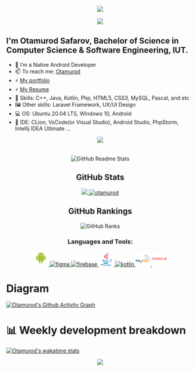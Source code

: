 
 <p align="center">
  <img src="https://capsule-render.vercel.app/api?type=waving&color=gradient&text=Hello+There!&height=100&section=header"/>
</p>

<p align="center">
  <a href="https://github.com/DenverCoder1/readme-typing-svg"><img src="https://readme-typing-svg.herokuapp.com?font=Time+New+Roman&color=%23C8BE25&size=25&center=true&vCenter=true&width=500&height=100&lines=Welcome+To+My+Github+Profile;Find+Out+My+All+Projects+Here..."></a>
</p>
         
## I'm Otamurod Safarov, Bachelor of Science in Computer Science & Software Engineering, IUT.

- 🔭 I’m a Native Android Developer
- 📫 To reach me: [Otamurod](https://otamurod.github.io) 
- ⚡ [My portfolio](https://otamurods-devpage.jimdosite.com/)
-  ⚡ [My Resume](https://github.com/otamurod/resume)
- 🧩 Skills: C++, Java, Kotlin, Php, HTML5, CSS3, MySQL, Pascal, and etc
- 🖼 Other skills: Laravel Framework, UX/UI Design
- 💻 OS: Ubuntu 20.04 LTS, Windows 10, Android
- 🔧 IDE: CLion, VsCode(or Visual Studio), Android Studio, PhpStorm, Intellij IDEA Ultimate ...

<p align="center">
  <img height="70em" src="http://cdn.onlinewebfonts.com/svg/img_529337.png"
</p>

##

<p align="center">
 <img width="100px" src="https://res.cloudinary.com/anuraghazra/image/upload/v1594908242/logo_ccswme.svg" align="center" alt="GitHub Readme Stats" />
 <h2 align="center">GitHub Stats</h2>

<p align="center">
   <a href="https://github.com/otamurod">
    <img height="180em" src="https://github-readme-stats-eight-theta.vercel.app/api?username=otamurod&show_icons=true&theme=tokyonight&count_private=true"/>
    <img height="180em" src="https://github-readme-stats.vercel.app/api/top-langs/?username=otamurod&show_icons=true&theme=tokyonight&layout=compact" alt="otamurod" />
  </a>
</p> </p>

<p align="center">
         <h2 align="center">GitHub Rankings</h2>
         <p align="center">
                  <img src="https://github-profile-trophy.vercel.app/?username=otamurod&theme=radical" align="center" alt="GitHub Ranks" />
         </p>
</p>

<h3 align="center">Languages and Tools:</h3>
<p align="center"> 
         <a href="https://developer.android.com" target="_blank" rel="noreferrer"> <img src="https://raw.githubusercontent.com/devicons/devicon/master/icons/android/android-original-wordmark.svg" alt="android" width="40" height="40"/> </a> 
         <a href="https://www.figma.com/" target="_blank" rel="noreferrer"> <img src="https://www.vectorlogo.zone/logos/figma/figma-icon.svg" alt="figma" width="40" height="40"/> </a> 
         <a href="https://firebase.google.com/" target="_blank" rel="noreferrer"> <img src="https://www.vectorlogo.zone/logos/firebase/firebase-icon.svg" alt="firebase" width="40" height="40"/> </a> 
         <a href="https://www.java.com" target="_blank" rel="noreferrer"> <img src="https://raw.githubusercontent.com/devicons/devicon/master/icons/java/java-original.svg" alt="java" width="40" height="40"/> </a> 
         <a href="https://kotlinlang.org" target="_blank" rel="noreferrer"> <img src="https://www.vectorlogo.zone/logos/kotlinlang/kotlinlang-icon.svg" alt="kotlin" width="40" height="40"/> </a> 
         <a href="https://www.mysql.com/" target="_blank" rel="noreferrer"> <img src="https://raw.githubusercontent.com/devicons/devicon/master/icons/mysql/mysql-original-wordmark.svg" alt="mysql" width="40" height="40"/> </a> 
         <a href="https://www.oracle.com/" target="_blank" rel="noreferrer"> <img src="https://raw.githubusercontent.com/devicons/devicon/master/icons/oracle/oracle-original.svg" alt="oracle" width="40" height="40"/> </a>
</p>

# Diagram 

[![Otamurod's Github Activity Graph](https://github-readme-activity-graph.vercel.app/graph?username=otamurod&theme=dracula)](https://github.com/ashutosh00710/github-readme-activity-graph)


# 📊 **Weekly development breakdown**
[![Otamurod's wakatime stats](https://github-readme-stats.vercel.app/api/wakatime?username=otamurod&theme=radical)](https://wakatime.com/@otamurod)


<p align="center">
  <img src="https://capsule-render.vercel.app/api?type=waving&color=gradient&text=Take+Care&height=100&section=footer"/>
</p>


